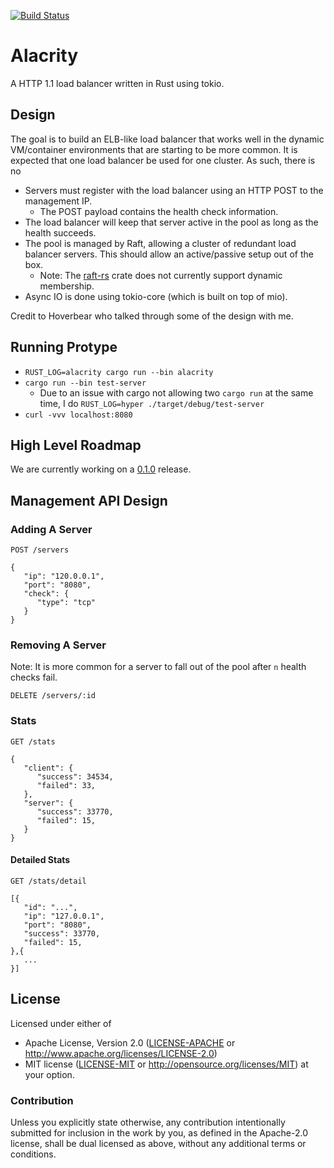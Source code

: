 [![Build Status](https://travis-ci.org/hjr3/alacrity.svg?branch=master)](https://travis-ci.org/hjr3/alacrity)

# Alacrity

A HTTP 1.1 load balancer written in Rust using tokio.

## Design

The goal is to build an ELB-like load balancer that works well in the dynamic VM/container environments that are starting to be more common. It is expected that one load balancer be used for one cluster. As such, there is no


   * Servers must register with the load balancer using an HTTP POST to the management IP.
      * The POST payload contains the health check information.
   * The load balancer will keep that server active in the pool as long as the health succeeds.
   * The pool is managed by Raft, allowing a cluster of redundant load balancer servers. This should allow an active/passive setup out of the box.
      * Note: The [raft-rs](https://github.com/Hoverbear/raft-rs) crate does not currently support dynamic membership.
   * Async IO is done using tokio-core (which is built on top of mio).

Credit to Hoverbear who talked through some of the design with me.

## Running Protype

   * `RUST_LOG=alacrity cargo run --bin alacrity`
   * `cargo run --bin test-server`
      * Due to an issue with cargo not allowing two `cargo run` at the same time, I do `RUST_LOG=hyper ./target/debug/test-server`
   * `curl -vvv localhost:8080`

## High Level Roadmap

We are currently working on a [0.1.0](https://github.com/hjr3/alacrity/issues?utf8=%E2%9C%93&q=is%3Aissue%20milestone%3Av0.1.0%20) release.

## Management API Design

### Adding A Server

```
POST /servers

{
   "ip": "120.0.0.1",
   "port": "8080",
   "check": {
      "type": "tcp"
   }
}
```

### Removing A Server

Note: It is more common for a server to fall out of the pool after `n` health checks fail.

```
DELETE /servers/:id
```

### Stats

```
GET /stats
```

```
{
   "client": {
      "success": 34534,
      "failed": 33,
   },
   "server": {
      "success": 33770,
      "failed": 15,
   }
}
```

#### Detailed Stats

```
GET /stats/detail
```

```
[{
   "id": "...",
   "ip": "127.0.0.1",
   "port": "8080",
   "success": 33770,
   "failed": 15,
},{
   ...
}]
```

## License

Licensed under either of
 * Apache License, Version 2.0 ([LICENSE-APACHE](LICENSE-APACHE) or http://www.apache.org/licenses/LICENSE-2.0)
 * MIT license ([LICENSE-MIT](LICENSE-MIT) or http://opensource.org/licenses/MIT)
at your option.

### Contribution

Unless you explicitly state otherwise, any contribution intentionally submitted
for inclusion in the work by you, as defined in the Apache-2.0 license, shall be dual licensed as above, without any
additional terms or conditions.
